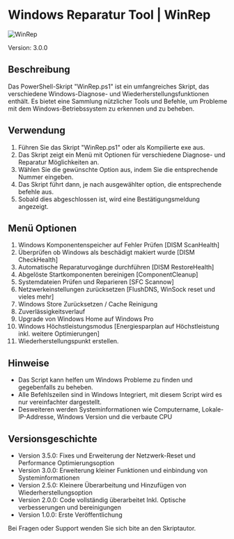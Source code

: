 # Windows Reparatur Tool | WinRep

![WinRep](https://github.com/SD-ITLab/WinRep/assets/30149483/542442fc-23ce-4c58-bfbd-b4cb513e5e6e)

Version: 3.0.0

## Beschreibung

Das PowerShell-Skript "WinRep.ps1" ist ein umfangreiches Skript, das verschiedene Windows-Diagnose- und Wiederherstellungsfunktionen enthält. 
Es bietet eine Sammlung nützlicher Tools und Befehle, um Probleme mit dem Windows-Betriebssystem zu erkennen und zu beheben.

## Verwendung
1. Führen Sie das Skript "WinRep.ps1" oder als Kompilierte exe aus.
2. Das Skript zeigt ein Menü mit Optionen für verschiedene Diagnose- und Reparatur Möglichkeiten an.
3. Wählen Sie die gewünschte Option aus, indem Sie die entsprechende Nummer eingeben.
4. Das Skript führt dann, je nach ausgewählter option, die entsprechende befehle aus.
5. Sobald dies abgeschlossen ist, wird eine Bestätigungsmeldung angezeigt.

## Menü Optionen 
1. Windows Komponentenspeicher auf Fehler Prüfen       [DISM ScanHealth]
2. Überprüfen ob Windows als beschädigt makiert wurde  [DISM CheckHealth] 
3. Automatische Reparaturvogänge durchführen           [DISM RestoreHealth]
4. Abgelöste Startkomponenten bereinigen               [ComponentCleanup]
5. Systemdateien Prüfen und Reparieren                 [SFC Scannow]
6. Netzwerkeinstellungen zurücksetzen                  [FlushDNS, WinSock reset und vieles mehr]
7. Windows Store Zurücksetzen / Cache Reinigung
8. Zuverlässigkeitsverlauf
9. Upgrade von Windows Home auf Windows Pro
10. Windows Höchstleistungsmodus                        [Energiesparplan auf Höchstleistung inkl. weitere Optimierungen]
11. Wiederherstellungspunkt erstellen.


## Hinweise
- Das Script kann helfen um Windows Probleme zu finden und gegebenfalls zu beheben.
- Alle Befehlszeilen sind in Windows Integriert, mit diesem Script wird es nur vereinfachter dargestellt.
- Desweiteren werden Systeminformationen wie Computername, Lokale-IP-Addresse, Windows Version und die verbaute CPU

## Versionsgeschichte
- Version 3.5.0: Fixes und Erweiterung der Netzwerk-Reset und Performance Optimierungsoption
- Version 3.0.0: Erweiterung kleiner Funktionen und einbindung von Systeminformationen
- Version 2.5.0: Kleinere Überarbeitung und Hinzufügen von Wiederherstellungsoption
- Version 2.0.0: Code vollständig überarbeitet Inkl. Optische verbesserungen und bereinigungen
- Version 1.0.0: Erste Veröffentlichung

Bei Fragen oder Support wenden Sie sich bite an den Skriptautor.
